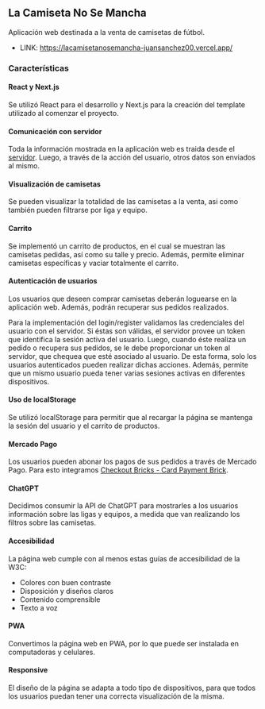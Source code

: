 ## La Camiseta No Se Mancha

Aplicación web destinada a la venta de camisetas de fútbol.

- LINK: https://lacamisetanosemancha-juansanchez00.vercel.app/

### Características

#### React y Next.js
Se utilizó React para el desarrollo y Next.js para la creación del template utilizado al comenzar el proyecto.

#### Comunicación con servidor
Toda la información mostrada en la aplicación web es traida desde el [servidor](https://garcia-sanchez-laravel-genaro08.vercel.app/). Luego, a través de la acción del usuario, otros datos son enviados al mismo.

#### Visualización de camisetas
Se pueden visualizar la totalidad de las camisetas a la venta, asi como también pueden filtrarse por liga y equipo.

#### Carrito
Se implementó un carrito de productos, en el cual se muestran las camisetas pedidas, así como su talle y precio. Además, permite eliminar camisetas específicas y vaciar totalmente el carrito.

#### Autenticación de usuarios
Los usuarios que deseen comprar camisetas deberán loguearse en la aplicación web. Además, podrán recuperar sus pedidos realizados.

Para la implementación del login/register validamos las credenciales del usuario con el servidor. Si éstas son válidas, el servidor provee un token que identifica la sesión activa del usuario. Luego, cuando éste realiza un pedido o recupera sus pedidos, se le debe proporcionar un token al servidor, que chequea que esté asociado al usuario. De esta forma, solo los usuarios autenticados pueden realizar dichas acciones. Además, permite que un mismo usuario pueda tener varias sesiones activas en diferentes dispositivos.

#### Uso de localStorage
Se utilizó localStorage para permitir que al recargar la página se mantenga la sesión del usuario y el carrito de productos.

#### Mercado Pago
Los usuarios pueden abonar los pagos de sus pedidos a través de Mercado Pago.
Para esto integramos [Checkout Bricks - Card Payment Brick](https://www.mercadopago.com.ar/developers/es/docs/checkout-bricks/card-payment-brick/introduction).

#### ChatGPT
Decidimos consumir la API de ChatGPT para mostrarles a los usuarios información sobre las ligas y equipos, a medida que van realizando los filtros sobre las camisetas.

#### Accesibilidad
La página web cumple con al menos estas guías de accesibilidad de la W3C:
- Colores con buen contraste
- Disposición y diseños claros
- Contenido comprensible
- Texto a voz

#### PWA
Convertimos la página web en PWA, por lo que puede ser instalada en computadoras y celulares.

#### Responsive
El diseño de la página se adapta a todo tipo de dispositivos, para que todos los usuarios puedan tener una correcta visualización de la misma.
